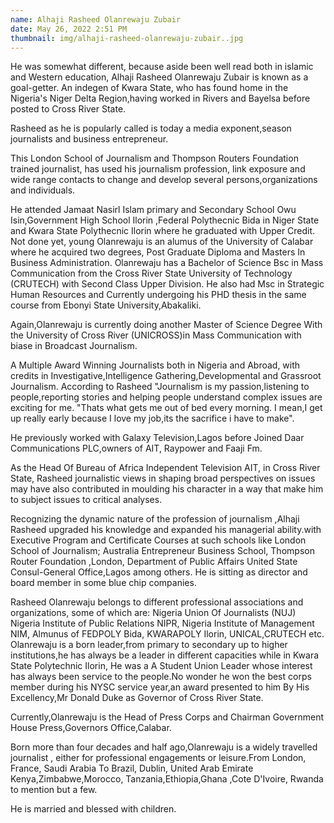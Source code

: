 ```yaml
---
name: Alhaji Rasheed Olanrewaju Zubair
date: May 26, 2022 2:51 PM
thumbnail: img/alhaji-rasheed-olanrewaju-zubair..jpg
---
```

He was somewhat different, because aside been well read both in islamic and Western education, Alhaji Rasheed Olanrewaju Zubair is known as a goal-getter. An indegen of  Kwara State, who has found home in the Nigeria's Niger Delta Region,having worked in Rivers and Bayelsa before posted to Cross River State.

 Rasheed as he is popularly called is today a media exponent,season journalists and business entrepreneur.

 This London School of Journalism and Thompson Routers Foundation trained journalist, has used his journalism profession, link exposure and  wide range contacts to change and develop several persons,organizations and individuals. 

He attended Jamaat Nasirl Islam primary and Secondary School Owu Isin,Government High School Ilorin ,Federal Polythecnic Bida in Niger State and Kwara State Polythecnic Ilorin where he graduated with Upper Credit. Not done yet, young Olanrewaju is an alumus of the University of Calabar where he acquired two degrees, Post Graduate Diploma and Masters In Business Administration. Olanrewaju has a Bachelor of Science Bsc in Mass Communication from the Cross River State University of Technology (CRUTECH) with Second Class Upper Division. He also had Msc in Strategic Human Resources and Currently undergoing his PHD thesis in the same course from Ebonyi State University,Abakaliki.

Again,Olanrewaju is currently doing another Master of Science Degree With the University of Cross River (UNICROSS)in Mass Communication with biase in Broadcast Journalism. 

A Multiple Award Winning Journalists both in Nigeria and Abroad, with credits in Investigative,Intelligence Gathering,Developmental and Grassroot Journalism. According to Rasheed "Journalism is my passion,listening to people,reporting stories and helping people understand complex issues are exciting for me. "Thats what gets me out of bed every morning. I mean,I get up really early because I love my job,its the sacrifice i have to make".

He previously worked with Galaxy Television,Lagos before Joined Daar Communications PLC,owners of AIT, Raypower and Faaji Fm.

As the Head Of Bureau of Africa Independent Television AIT, in Cross River State, Rasheed journalistic views in shaping broad perspectives on issues may have also contributed in moulding his character in a way that make him to subject issues to critical analyses. 

Recognizing the dynamic nature of the profession of journalism ,Alhaji Rasheed upgraded his knowledge and expanded his managerial ability.with Executive Program and Certificate Courses at such schools like London School of Journalism; Australia Entrepreneur Business School, Thompson Router Foundation ,London, Department of Public Affairs United State Consul-General Office,Lagos among others. He is sitting as director and board member in some blue chip companies. 

Rasheed Olanrewaju belongs to different professional associations and organizations, some of which are: Nigeria Union Of Journalists (NUJ) Nigeria Institute of Public Relations NIPR, Nigeria Institute of Management NIM, Almunus of FEDPOLY Bida, KWARAPOLY Ilorin, UNICAL,CRUTECH etc. Olanrewaju is a born leader,from primary to secondary up to higher institutions,he has always be a leader in different capacities while in Kwara State Polytechnic Ilorin, He was a A Student Union Leader whose interest has always been service to the people.No wonder he won the best corps member during his NYSC service year,an award presented to him By His Excellency,Mr Donald Duke as Governor of Cross River State.

Currently,Olanrewaju is the Head of Press Corps and Chairman Government House Press,Governors Office,Calabar. 

Born more than four decades and half  ago,Olanrewaju is a widely travelled journalist , either for professional engagements or leisure.From London, France, Saudi Arabia To Brazil, Dublin, United Arab Emirate Kenya,Zimbabwe,Morocco, Tanzania,Ethiopia,Ghana ,Cote D'Ivoire, Rwanda to mention but a few. 

He is married and blessed with children.